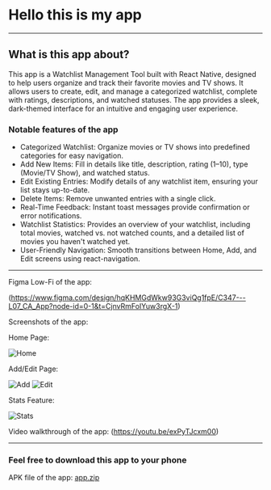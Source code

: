 # Hello this is my app
 
-----------
 
## What is this app about?

This app is a Watchlist Management Tool built with React Native, designed to help users organize and track their favorite movies and TV shows. It allows users to create, edit, and manage a categorized watchlist, complete with ratings, descriptions, and watched statuses. The app provides a sleek, dark-themed interface for an intuitive and engaging user experience.
 
### Notable features of the app
 
- Categorized Watchlist: Organize movies or TV shows into predefined categories for easy navigation.
- Add New Items: Fill in details like title, description, rating (1–10), type (Movie/TV Show), and watched status.
- Edit Existing Entries: Modify details of any watchlist item, ensuring your list stays up-to-date.
- Delete Items: Remove unwanted entries with a single click.
- Real-Time Feedback: Instant toast messages provide confirmation or error notifications.
- Watchlist Statistics: Provides an overview of your watchlist, including total movies, watched vs. not watched counts, and a detailed list of movies you haven't watched yet.
- User-Friendly Navigation: Smooth transitions between Home, Add, and Edit screens using react-navigation.
 
-----------

Figma Low-Fi of the app:

(https://www.figma.com/design/hqKHMGdWkw93G3viQg1fpE/C347---L07_CA_App?node-id=0-1&t=CjnvRmFoIYuw3rgX-1)


Screenshots of the app:
 
Home Page:

![Home](https://github.com/user-attachments/assets/f76c7228-b324-40e3-93b1-a54861173836)

Add/Edit Page:

![Add](https://github.com/user-attachments/assets/1dca5154-ae87-4984-b751-768d5a3a5019)
![Edit](https://github.com/user-attachments/assets/033a3f6b-eb7f-40eb-84da-5c9eefdaef92)

Stats Feature:

![Stats](https://github.com/user-attachments/assets/b63c1c80-93d6-44db-a2c4-ffe8e3ddbf77)

 
Video walkthrough of the app:
(https://youtu.be/exPyTJcxm00)
 
 
------------
 
### Feel free to download this app to your phone

APK file of the app: [app.zip](https://github.com/user-attachments/files/18005863/app.zip)

